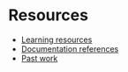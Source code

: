 # Resources

- [Learning resources](learning-resources.md)
- [Documentation references](doc-references.md)
- [Past work](past-work.md)
  
